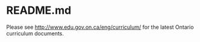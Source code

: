 # README.md

Please see <http://www.edu.gov.on.ca/eng/curriculum/> for the latest Ontario curriculum documents. 
